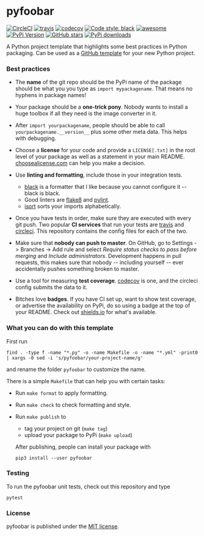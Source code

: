 # pyfoobar

[![CircleCI](https://img.shields.io/circleci/project/github/nschloe/pyfoobar/master.svg?style=flat-square)](https://circleci.com/gh/nschloe/pyfoobar/tree/master)
[![travis](https://img.shields.io/travis/nschloe/pyfoobar.svg?style=flat-square)](https://travis-ci.org/nschloe/pyfoobar)
[![codecov](https://img.shields.io/codecov/c/github/nschloe/pyfoobar.svg?style=flat-square)](https://codecov.io/gh/nschloe/pyfoobar)
[![Code style: black](https://img.shields.io/badge/code%20style-black-000000.svg?style=flat-square)](https://github.com/ambv/black)
[![awesome](https://img.shields.io/badge/awesome-yes-8209ba.svg?style=flat-square)](https://github.com/nschloe/pyfoobar)
[![PyPi Version](https://img.shields.io/pypi/v/pyfoobar.svg?style=flat-square)](https://pypi.org/project/pyfoobar)
[![GitHub stars](https://img.shields.io/github/stars/nschloe/pyfoobar.svg?logo=github&label=Stars&logoColor=white&style=flat-square)](https://github.com/nschloe/pyfoobar)
[![PyPi downloads](https://img.shields.io/pypi/dd/pyfoobar.svg?style=flat-square)](https://pypistats.org/packages/pyfoobar)

A Python project template that highlights some best practices in Python packaging. Can
be used as a [GitHub
template](https://github.blog/2019-06-06-generate-new-repositories-with-repository-templates/)
for your new Python project.

### Best practices

* The **name** of the git repo should be the PyPi name of the package should be what you
  you type as `import mypackagename`. That means no hyphens in package names!

* Your package should be a **one-trick pony**. Nobody wants to install a huge toolbox if
  all they need is the image converter in it.

* After `import yourpackagename`, people should be able to call
  `yourpackagename.__version__` plus some other meta data. This helps with debugging.

* Choose a **license** for your code and provide a `LICENSE[.txt]` in the root level of
  your package as well as a statement in your main README.
  [choosealicense.com](https://choosealicense.com/) can help you make a decision.

* Use **linting and formatting**, include those in your integration tests.
    - [black](https://github.com/python/black) is a formatter that I like because you
      cannot configure it -- black is black.
    - Good linters are [flake8](http://flake8.pycqa.org/en/latest/) and
      [pylint](https://www.pylint.org/).
    - [isort](https://pypi.org/project/isort/) sorts your imports alphabetically.

* Once you have tests in order, make sure they are executed with every git push. Two
  popular **CI services** that run your tests are [travis](https://travis-ci.org/) and
  [circleci](https://circleci.com/). This repository contains the config files for each
  of the two.

* Make sure that **nobody can push to master**. On GitHub, go to Settings -> Branches ->
  Add rule and select _Require status checks to pass before merging_ and _Include
  administrators_. Development happens in pull requests, this makes sure that nobody --
  including yourself -- ever accidentally pushes something broken to master.

* Use a tool for measuring **test coverage**. [codecov](https://codecov.io/) is one, and
  the circleci config submits the data to it.

* Bitches love **badges**. If you have CI set up, want to show test coverage, or advertise
  the availability on PyPi, do so using a badge at the top of your README. Check out
  [shields.io](https://shields.io/) for what's available.


### What you can do with this template

First run
```
find . -type f -name "*.py" -o -name Makefile -o -name "*.yml" -print0 | xargs -0 sed -i 's/pyfoobar/your-project-name/g'
```
and rename the folder `pyfoobar` to customize the name.

There is a simple `Makefile` that can help you with certain tasks:
  * Run `make format` to apply formatting.
  * Run `make check` to check formatting and style.
  * Run `make publish` to
     - tag your project on git (`make tag`)
     - upload your package to PyPi (`make upload`)

    After publishing, people can install your package with
    ```
    pip3 install --user pyfoobar
    ```

### Testing

To run the pyfoobar unit tests, check out this repository and type
```
pytest
```

### License

pyfoobar is published under the [MIT license](https://en.wikipedia.org/wiki/MIT_License).
